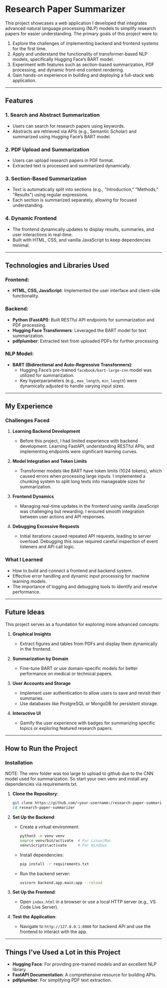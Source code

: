 # Research Paper Summarizer

This project showcases a web application I developed that integrates advanced natural language processing (NLP) models to simplify research papers for easier understanding. The primary goals of this project were to:

1. Explore the challenges of implementing backend and frontend systems for the first time.
2. Apply and understand the functionality of transformer-based NLP models, specifically Hugging Face’s BART model.
3. Experiment with features such as section-based summarization, PDF processing, and dynamic front-end content rendering.
4. Gain hands-on experience in building and deploying a full-stack web application.

---

## **Features**

### 1. **Search and Abstract Summarization**
- Users can search for research papers using keywords.
- Abstracts are retrieved via APIs (e.g., Semantic Scholar) and summarized using Hugging Face’s BART model.

### 2. **PDF Upload and Summarization**
- Users can upload research papers in PDF format.
- Extracted text is processed and summarized dynamically.

### 3. **Section-Based Summarization**
- Text is automatically split into sections (e.g., "Introduction," "Methods," "Results") using regular expressions.
- Each section is summarized separately, allowing for focused understanding.

### 4. **Dynamic Frontend**
- The frontend dynamically updates to display results, summaries, and user interactions in real-time.
- Built with HTML, CSS, and vanilla JavaScript to keep dependencies minimal.

---

## **Technologies and Libraries Used**

### **Frontend:**
- **HTML, CSS, JavaScript**: Implemented the user interface and client-side functionality.

### **Backend:**
- **Python (FastAPI)**: Built RESTful API endpoints for summarization and PDF processing.
- **Hugging Face Transformers**: Leveraged the BART model for text summarization.
- **pdfplumber**: Extracted text from uploaded PDFs for further processing.

### **NLP Model:**
- **BART (Bidirectional and Auto-Regressive Transformers)**:
  - Hugging Face’s pre-trained `facebook/bart-large-cnn` model was utilized for summarization.
  - Key hyperparameters (e.g., `max_length`, `min_length`) were dynamically adjusted to handle varying input sizes.

---

## **My Experience**

### **Challenges Faced**

1. **Learning Backend Development**
   - Before this project, I had limited experience with backend development. Learning FastAPI, understanding RESTful APIs, and implementing endpoints were significant learning curves.

2. **Model Integration and Token Limits**
   - Transformer models like BART have token limits (1024 tokens), which caused errors when processing large inputs. I implemented a chunking system to split long texts into manageable sizes for summarization.

3. **Frontend Dynamics**
   - Managing real-time updates in the frontend using vanilla JavaScript was challenging but rewarding. I ensured smooth integration between user actions and API responses.

4. **Debugging Excessive Requests**
   - Initial iterations caused repeated API requests, leading to server overload. Debugging this issue required careful inspection of event listeners and API call logic.

### **What I Learned**
- How to build and connect a frontend and backend system.
- Effective error handling and dynamic input processing for machine learning models.
- The importance of logging and debugging tools to identify and resolve performance.

---

## **Future Ideas**

This project serves as a foundation for exploring more advanced concepts:

1. **Graphical Insights**
   - Extract figures and tables from PDFs and display them dynamically in the frontend.

2. **Summarization by Domain**
   - Fine-tune BART or use domain-specific models for better performance on medical or technical papers.

3. **User Accounts and Storage**
   - Implement user authentication to allow users to save and revisit their summaries.
   - Use databases like PostgreSQL or MongoDB for persistent storage.

4. **Interactive UI**
   - Gamify the user experience with badges for summarizing specific topics or exploring featured research papers.

---

## **How to Run the Project**

### **Installation**

NOTE: The venv folder was too large to upload to github due to the CNN model used for summarization. So start your own venv and install any dependencies via requirements.txt.

1. **Clone the Repository**:
   ```bash
   git clone https://github.com/<your-username>/research-paper-summarizer.git
   cd research-paper-summarizer
   ```

2. **Set Up the Backend**:
   - Create a virtual environment:
     ```bash
     python3 -m venv venv
     source venv/bin/activate  # For Linux/Mac
     venv\Scripts\activate     # For Windows
     ```
   - Install dependencies:
     ```bash
     pip install -r requirements.txt
     ```
   - Run the backend server:
     ```bash
     uvicorn backend.app.main:app --reload
     ```

3. **Set Up the Frontend**:
   - Open `index.html` in a browser or use a local HTTP server (e.g., VS Code Live Server).

4. **Test the Application**:
   - Navigate to `http://127.0.0.1:8000` for backend API and use the frontend to interact with the app.

---

## **Things I've Used a Lot in this Project**

- **Hugging Face**: For providing pre-trained models and an excellent NLP library.
- **FastAPI Documentation**: A comprehensive resource for building APIs.
- **pdfplumber**: For simplifying PDF text extraction.
